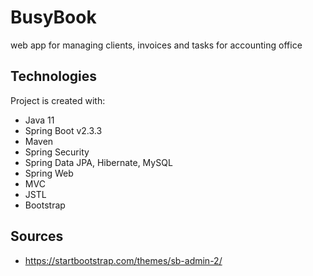 # BusyBook
web app for managing clients, invoices and tasks for accounting office

## Technologies
Project is created with:
* Java 11
* Spring Boot v2.3.3 
* Maven
* Spring Security
* Spring Data JPA, Hibernate, MySQL
* Spring Web
* MVC
* JSTL
* Bootstrap 

## Sources
* https://startbootstrap.com/themes/sb-admin-2/ 
